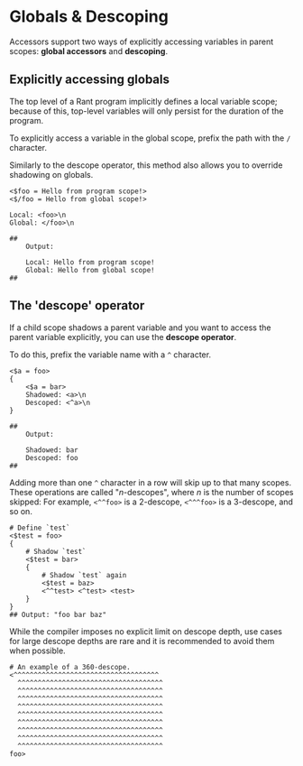 # Globals & Descoping

Accessors support two ways of explicitly accessing variables in parent scopes: **global accessors** and **descoping**.

## Explicitly accessing globals

The top level of a Rant program implicitly defines a local variable scope; 
because of this, top-level variables will only persist for the duration of the program.

To explicitly access a variable in the global scope, prefix the path with the `/` character.

Similarly to the descope operator, this method also allows you to override shadowing on globals.

```rant
<$foo = Hello from program scope!>
<$/foo = Hello from global scope!>

Local: <foo>\n
Global: </foo>\n

##
    Output:

    Local: Hello from program scope!
    Global: Hello from global scope!
##
```

## The 'descope' operator

If a child scope shadows a parent variable and you want to access the parent variable explicitly, you can use the **descope operator**.

To do this, prefix the variable name with a `^` character.

```rant
<$a = foo>
{
    <$a = bar>
    Shadowed: <a>\n
    Descoped: <^a>\n
}

##
    Output:

    Shadowed: bar
    Descoped: foo
##
```

Adding more than one `^` character in a row will skip up to that many scopes.
These operations are called "_n_-descopes", where _n_ is the number of scopes skipped:
For example, `<^^foo>` is a 2-descope, `<^^^foo>` is a 3-descope, and so on.

```rant
# Define `test`
<$test = foo>
{
    # Shadow `test`
    <$test = bar>
    {
        # Shadow `test` again
        <$test = baz>
        <^^test> <^test> <test>
    }
}
## Output: "foo bar baz"
```

While the compiler imposes no explicit limit on descope depth, use cases for large descope depths are rare and it is recommended to avoid them when possible.

```rant
# An example of a 360-descope.
<^^^^^^^^^^^^^^^^^^^^^^^^^^^^^^^^^^^^
  ^^^^^^^^^^^^^^^^^^^^^^^^^^^^^^^^^^^^
  ^^^^^^^^^^^^^^^^^^^^^^^^^^^^^^^^^^^^
  ^^^^^^^^^^^^^^^^^^^^^^^^^^^^^^^^^^^^
  ^^^^^^^^^^^^^^^^^^^^^^^^^^^^^^^^^^^^
  ^^^^^^^^^^^^^^^^^^^^^^^^^^^^^^^^^^^^
  ^^^^^^^^^^^^^^^^^^^^^^^^^^^^^^^^^^^^
  ^^^^^^^^^^^^^^^^^^^^^^^^^^^^^^^^^^^^
  ^^^^^^^^^^^^^^^^^^^^^^^^^^^^^^^^^^^^
  ^^^^^^^^^^^^^^^^^^^^^^^^^^^^^^^^^^^^
foo>
```
